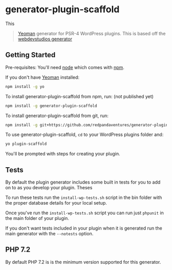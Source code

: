 # generator-plugin-scaffold 

This 

> [Yeoman](http://yeoman.io) generator for PSR-4 WordPress plugins. This is based off the [webdevstudios generator](https://github.com/WebDevStudios/generator-plugin-wp)

## Getting Started

Pre-requisites: You'll need [node](https://nodejs.org/download/) which comes with [npm](https://github.com/npm/npm#super-easy-install).

If you don't have [Yeoman](http://yeoman.io/) installed:

```bash
npm install -g yo
```

To install generator-plugin-scaffold from npm, run: (not published yet)

```bash
npm install -g generator-plugin-scaffold
```


To install generator-plugin-scaffold from git, run:

```bash
npm install -g git+https://github.com/redpandaventures/generator-plugin-scaffold
```

To use generator-plugin-scaffold, `cd` to your WordPress plugins folder and:

```bash
yo plugin-scaffold
```
You'll be prompted with steps for creating your plugin.



## Tests

By default the plugin generator includes some built in tests for you to add on to as
you develop your plugin. Theses

To run these tests run the `install-wp-tests.sh` script
in the bin folder with the proper database details for your local setup.

Once you've run the `install-wp-tests.sh` script you can run just `phpunit` in
the main folder of your plugin.

If you don't want tests included in your plugin when it is generated run the
main generator with the `--notests` option.

## PHP 7.2

By default PHP 7.2 is is the minimum version supported for this generator. 
